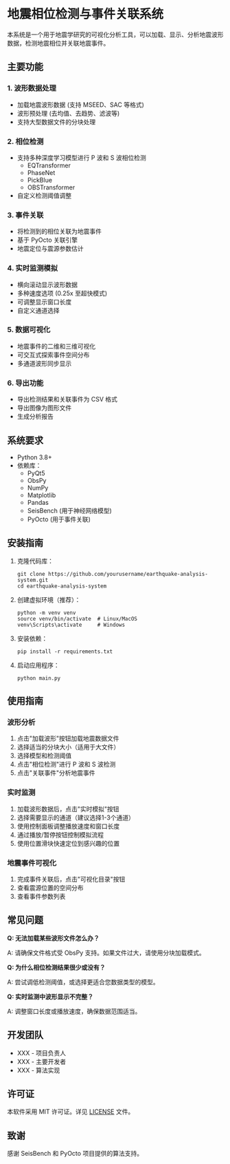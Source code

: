 # 地震相位检测与事件关联系统

本系统是一个用于地震学研究的可视化分析工具，可以加载、显示、分析地震波形数据，检测地震相位并关联地震事件。

## 主要功能

### 1. 波形数据处理
- 加载地震波形数据 (支持 MSEED、SAC 等格式)
- 波形预处理 (去均值、去趋势、滤波等)
- 支持大型数据文件的分块处理

### 2. 相位检测
- 支持多种深度学习模型进行 P 波和 S 波相位检测
  - EQTransformer
  - PhaseNet
  - PickBlue
  - OBSTransformer
- 自定义检测阈值调整

### 3. 事件关联
- 将检测到的相位关联为地震事件
- 基于 PyOcto 关联引擎
- 地震定位与震源参数估计

### 4. 实时监测模拟
- 横向滚动显示波形数据
- 多种速度选项 (0.25x 至超快模式)
- 可调整显示窗口长度
- 自定义通道选择

### 5. 数据可视化
- 地震事件的二维和三维可视化
- 可交互式探索事件空间分布
- 多通道波形同步显示

### 6. 导出功能
- 导出检测结果和关联事件为 CSV 格式
- 导出图像为图形文件
- 生成分析报告

## 系统要求

- Python 3.8+
- 依赖库：
  - PyQt5
  - ObsPy
  - NumPy
  - Matplotlib
  - Pandas
  - SeisBench (用于神经网络模型)
  - PyOcto (用于事件关联)

## 安装指南

1. 克隆代码库：
   ```
   git clone https://github.com/yourusername/earthquake-analysis-system.git
   cd earthquake-analysis-system
   ```

2. 创建虚拟环境（推荐）：
   ```
   python -m venv venv
   source venv/bin/activate  # Linux/MacOS
   venv\Scripts\activate     # Windows
   ```

3. 安装依赖：
   ```
   pip install -r requirements.txt
   ```

4. 启动应用程序：
   ```
   python main.py
   ```

## 使用指南

### 波形分析

1. 点击"加载波形"按钮加载地震数据文件
2. 选择适当的分块大小（适用于大文件）
3. 选择模型和检测阈值
4. 点击"相位检测"进行 P 波和 S 波检测
5. 点击"关联事件"分析地震事件

### 实时监测

1. 加载波形数据后，点击"实时模拟"按钮
2. 选择需要显示的通道（建议选择1-3个通道）
3. 使用控制面板调整播放速度和窗口长度
4. 通过播放/暂停按钮控制模拟流程
5. 使用位置滑块快速定位到感兴趣的位置

### 地震事件可视化

1. 完成事件关联后，点击"可视化目录"按钮
2. 查看震源位置的空间分布
3. 查看事件参数列表

## 常见问题

**Q: 无法加载某些波形文件怎么办？**

A: 请确保文件格式受 ObsPy 支持。如果文件过大，请使用分块加载模式。

**Q: 为什么相位检测结果很少或没有？**

A: 尝试调低检测阈值，或选择更适合您数据类型的模型。

**Q: 实时监测中波形显示不完整？**

A: 调整窗口长度或播放速度，确保数据范围适当。

## 开发团队

- XXX - 项目负责人
- XXX - 主要开发者
- XXX - 算法实现

## 许可证

本软件采用 MIT 许可证。详见 [LICENSE](LICENSE) 文件。

## 致谢

感谢 SeisBench 和 PyOcto 项目提供的算法支持。 